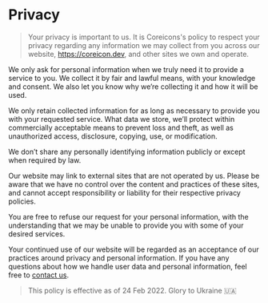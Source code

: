 # Privacy
> Your privacy is important to us. It is Coreicons's policy to respect your privacy regarding any information we may collect from you across our website, https://coreicon.dev, and other sites we own and operate.

We only ask for personal information when we truly need it to provide a service to you. We collect it by fair and lawful means, with your knowledge and consent. We also let you know why we’re collecting it and how it will be used.

We only retain collected information for as long as necessary to provide you with your requested service. What data we store, we’ll protect within commercially acceptable means to prevent loss and theft, as well as unauthorized access, disclosure, copying, use, or modification.

We don’t share any personally identifying information publicly or except when required by law.

Our website may link to external sites that are not operated by us. Please be aware that we have no control over the content and practices of these sites, and cannot accept responsibility or liability for their respective privacy policies.

You are free to refuse our request for your personal information, with the understanding that we may be unable to provide you with some of your desired services.

Your continued use of our website will be regarded as an acceptance of our practices around privacy and personal information. If you have any questions about how we handle user data and personal information, feel free to [contact us](https://t.me/coreicon_bot).

> This policy is effective as of 24 Feb 2022. Glory to Ukraine 🇺🇦
